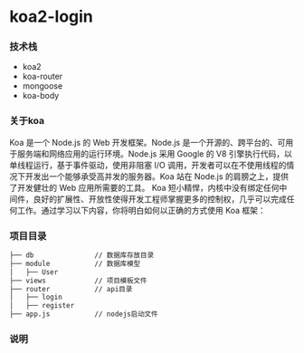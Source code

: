 # koa2-login


### 技术栈 
- koa2
- koa-router
- mongoose
- koa-body
### 关于koa
Koa 是一个 Node.js 的 Web 开发框架。Node.js 是一个开源的、跨平台的、可用于服务端和网络应用的运行环境。Node.js 采用 Google 的 V8 引擎执行代码，以单线程运行，基于事件驱动，使用非阻塞 I/O 调用，开发者可以在不使用线程的情况下开发出一个能够承受高并发的服务器。Koa 站在 Node.js 的肩膀之上，提供了开发健壮的 Web 应用所需要的工具。
Koa 短小精悍，内核中没有绑定任何中间件，良好的扩展性、开放性使得开发工程师掌握更多的控制权，几乎可以完成任何工作。通过学习以下内容，你将明白如何以正确的方式使用 Koa 框架：

### 项目目录 
```md
├── db               // 数据库存放目录
├── module           // 数据库模型
│   ├── User         
├── views            // 项目模板文件
├── router           // api目录
│   ├── login        
│   ├── register     
├── app.js           // nodejs启动文件
```
### 说明
